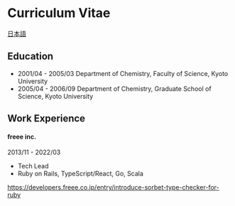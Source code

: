 # Curriculum Vitae

[日本語](./index.ja)

## Education

- 2001/04 - 2005/03 Department of Chemistry, Faculty of Science, Kyoto University 
- 2005/04 - 2006/09 Department of Chemistry, Graduate School of Science, Kyoto University

## Work Experience

#### freee inc.

2013/11 - 2022/03

- Tech Lead
- Ruby on Rails, TypeScript/React, Go, Scala


https://developers.freee.co.jp/entry/introduce-sorbet-type-checker-for-ruby
